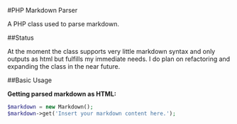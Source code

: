 #PHP Markdown Parser

A PHP class used to parse markdown.

##Status

At the moment the class supports very little markdown syntax and only outputs as html but fulfills my immediate needs. I do plan on refactoring and expanding the class in the near future.

##Basic Usage

**Getting parsed markdown as HTML:**

```PHP
$markdown = new Markdown();
$markdown->get('Insert your markdown content here.');
```